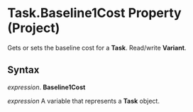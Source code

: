 
# Task.Baseline1Cost Property (Project)

Gets or sets the baseline cost for a  **Task**. Read/write **Variant**.


## Syntax

 _expression_. **Baseline1Cost**

 _expression_ A variable that represents a **Task** object.

